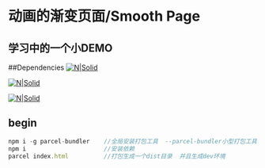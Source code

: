 # 动画的渐变页面/Smooth Page
## 学习中的一个小DEMO

##Dependencies
[![N|Solid](https://itmeo.com/public/small_bar_powered_by_itmeo3.png)](https://itmeo.com)

[![N|Solid](https://webgradients.com/img/other/logos/webgradients_logo.png)](https://webgradients.com/)

[![N|Solid](https://greensock.com/wp-content/themes/greensock/images/greensock-logo.svg)](https://greensock.com)


## begin
```javascript
npm i -g parcel-bundler    //全局安装打包工具  --parcel-bundler小型打包工具
npm i                      //安装依赖
parcel index.html          //打包生成一个dist目录  并且生成dev环境        
```